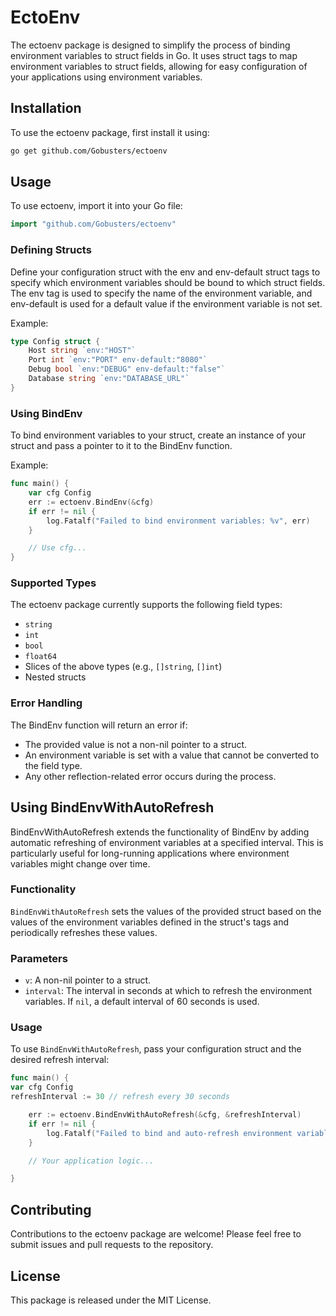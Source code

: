 # EctoEnv

The ectoenv package is designed to simplify the process of binding environment variables to struct fields in Go. It uses struct tags to map environment variables to struct fields, allowing for easy configuration of your applications using environment variables.

## Installation

To use the ectoenv package, first install it using:

```bash Copy code
go get github.com/Gobusters/ectoenv
```

## Usage

To use ectoenv, import it into your Go file:

```go Copy code
import "github.com/Gobusters/ectoenv"
```

### Defining Structs

Define your configuration struct with the env and env-default struct tags to specify which environment variables should be bound to which struct fields. The env tag is used to specify the name of the environment variable, and env-default is used for a default value if the environment variable is not set.

Example:

```go Copy code
type Config struct {
    Host string `env:"HOST"`
    Port int `env:"PORT" env-default:"8080"`
    Debug bool `env:"DEBUG" env-default:"false"`
    Database string `env:"DATABASE_URL"`
}
```

### Using BindEnv

To bind environment variables to your struct, create an instance of your struct and pass a pointer to it to the BindEnv function.

Example:

```go Copy code
func main() {
    var cfg Config
    err := ectoenv.BindEnv(&cfg)
    if err != nil {
        log.Fatalf("Failed to bind environment variables: %v", err)
    }

    // Use cfg...
}
```

### Supported Types

The ectoenv package currently supports the following field types:

- `string`
- `int`
- `bool`
- `float64`
- Slices of the above types (e.g., `[]string`, `[]int`)
- Nested structs

### Error Handling

The BindEnv function will return an error if:

- The provided value is not a non-nil pointer to a struct.
- An environment variable is set with a value that cannot be converted to the field type.
- Any other reflection-related error occurs during the process.

## Using BindEnvWithAutoRefresh

BindEnvWithAutoRefresh extends the functionality of BindEnv by adding automatic refreshing of environment variables at a specified interval. This is particularly useful for long-running applications where environment variables might change over time.

### Functionality

`BindEnvWithAutoRefresh` sets the values of the provided struct based on the values of the environment variables defined in the struct's tags and periodically refreshes these values.

### Parameters

- `v`: A non-nil pointer to a struct.
- `interval`: The interval in seconds at which to refresh the environment variables. If `nil`, a default interval of 60 seconds is used.

### Usage

To use `BindEnvWithAutoRefresh`, pass your configuration struct and the desired refresh interval:

```go Copy code
func main() {
var cfg Config
refreshInterval := 30 // refresh every 30 seconds

    err := ectoenv.BindEnvWithAutoRefresh(&cfg, &refreshInterval)
    if err != nil {
        log.Fatalf("Failed to bind and auto-refresh environment variables: %v", err)
    }

    // Your application logic...

}
```

## Contributing

Contributions to the ectoenv package are welcome! Please feel free to submit issues and pull requests to the repository.

## License

This package is released under the MIT License.
